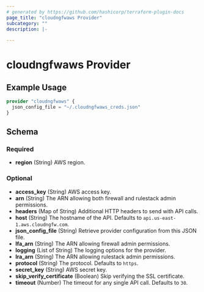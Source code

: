 ```yaml
---
# generated by https://github.com/hashicorp/terraform-plugin-docs
page_title: "cloudngfwaws Provider"
subcategory: ""
description: |-
  
---
```


# cloudngfwaws Provider



## Example Usage

```terraform
provider "cloudngfwaws" {
  json_config_file = "~/.cloudngfwaws_creds.json"
}
```

<!-- schema generated by tfplugindocs -->
## Schema

### Required

- **region** (String) AWS region.

### Optional

- **access_key** (String) AWS access key.
- **arn** (String) The ARN allowing both firewall and rulestack admin permissions.
- **headers** (Map of String) Additional HTTP headers to send with API calls.
- **host** (String) The hostname of the API. Defaults to `api.us-east-1.aws.cloudngfw.com`.
- **json_config_file** (String) Retrieve provider configuration from this JSON file.
- **lfa_arn** (String) The ARN allowing firewall admin permissions.
- **logging** (List of String) The logging options for the provider.
- **lra_arn** (String) The ARN allowing rulestack admin permissions.
- **protocol** (String) The protocol. Defaults to `https`.
- **secret_key** (String) AWS secret key.
- **skip_verify_certificate** (Boolean) Skip verifying the SSL certificate.
- **timeout** (Number) The timeout for any single API call. Defaults to `30`.
